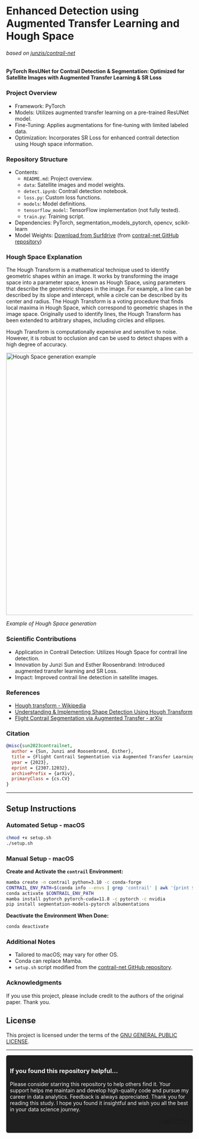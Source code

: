 # Enhanced Detection using Augmented Transfer Learning and Hough Space
###### based on [junzis/contrail-net](https://github.com/junzis/contrail-net)
#### PyTorch ResUNet for Contrail Detection & Segmentation: Optimized for Satellite Images with Augmented Transfer Learning & SR Loss


### Project Overview
- Framework: PyTorch
- Models: Utilizes augmented transfer learning on a pre-trained ResUNet model.
- Fine-Tuning: Applies augmentations for fine-tuning with limited labeled data.
- Optimization: Incorporates SR Loss for enhanced contrail detection using Hough space information.

### Repository Structure
- Contents:
  - `README.md`: Project overview.
  - `data`: Satellite images and model weights.
  - `detect.ipynb`: Contrail detection notebook.
  - `loss.py`: Custom loss functions.
  - `models`: Model definitions.
  - `tensorflow_model`: TensorFlow implementation (not fully tested).
  - `train.py`: Training script.
- Dependencies: PyTorch, segmentation_models_pytorch, opencv, scikit-learn
- Model Weights: [Download from Surfdrive](https://surfdrive.surf.nl/files/index.php/s/n1b0L2qfu2PZ6d3) (from [contrail-net GitHub repository](https://github.com/junzis/contrail-net))

### Hough Space Explanation
The Hough Transform is a mathematical technique used to identify geometric shapes within an image. It works by transforming the image space into a parameter space, known as Hough Space, using parameters that describe the geometric shapes in the image. For example, a line can be described by its slope and intercept, while a circle can be described by its center and radius. The Hough Transform is a voting procedure that finds local maxima in Hough Space, which correspond to geometric shapes in the image space. Originally used to identify lines, the Hough Transform has been extended to arbitrary shapes, including circles and ellipses. 

Hough Transform is computationally expensive and sensitive to noise. However, it is robust to occlusion and can be used to detect shapes with a high degree of accuracy. 

  
<img width="707" alt="Hough Space generation example" src="https://github.com/patmejia/resunet-contrail/assets/92187562/0e389674-e0f1-41ef-b1bc-b59f86e82950">

*Example of Hough Space generation*

  
### Scientific Contributions
- Application in Contrail Detection: Utilizes Hough Space for contrail line detection.
- Innovation by Junzi Sun and Esther Roosenbrand: Introduced augmented transfer learning and SR Loss.
- Impact: Improved contrail line detection in satellite images.

### References
- [Hough transform - Wikipedia](https://en.wikipedia.org/wiki/Hough_transform)
- [Understanding & Implementing Shape Detection Using Hough Transform](https://livecodestream.dev/post/hough-transformation/)
- [Flight Contrail Segmentation via Augmented Transfer - arXiv](https://arxiv.org/abs/2307.12032)

### Citation
```bibtex
@misc{sun2023contrailnet,
  author = {Sun, Junzi and Roosenbrand, Esther},
  title = {Flight Contrail Segmentation via Augmented Transfer Learning with Novel SR Loss Function in Hough Space},
  year = {2023},
  eprint = {2307.12032},
  archivePrefix = {arXiv},
  primaryClass = {cs.CV}
}
```

---

## Setup Instructions

### Automated Setup - macOS
```bash
chmod +x setup.sh
./setup.sh
```

### Manual Setup - macOS
**Create and Activate the `contrail` Environment:**
```bash
mamba create -n contrail python=3.10 -c conda-forge
CONTRAIL_ENV_PATH=$(conda info --envs | grep 'contrail' | awk '{print $1}')
conda activate $CONTRAIL_ENV_PATH
mamba install pytorch pytorch-cuda=11.8 -c pytorch -c nvidia
pip install segmentation-models-pytorch albumentations
```
**Deactivate the Environment When Done:**
```bash
conda deactivate
```

### Additional Notes
- Tailored to macOS; may vary for other OS.
- Conda can replace Mamba.
- `setup.sh` script modified from the [contrail-net GitHub repository](https://github.com/junzis/contrail-net).

### Acknowledgments
If you use this project, please include credit to the authors of the original paper. Thank you.

## License
This project is licensed under the terms of the [GNU GENERAL PUBLIC LICENSE](LICENSE).

---

<div style="background-color: #1f1f1f; color: #f2f2f2; padding: 10px; border-radius: 5px;">
  <h3>If you found this repository helpful...</h3>
  <p>Please consider starring this repository to help others find it. Your support helps me maintain and develop high-quality code and pursue my career in data analytics. Feedback is always appreciated. Thank you for reading this study. I hope you found it insightful and wish you all the best in your data science journey.</p>
  <p style="text-align: right;">
  <a href="https://github.com/patmejia"> - pat [¬º-°]¬ </a>
  </p>
</div>
